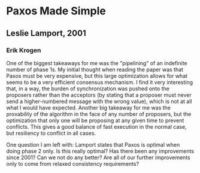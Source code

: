 # Paxos Made Simple
## Leslie Lamport, 2001

### Erik Krogen
One of the biggest takeaways for me was the "pipelining" of an indefinite number of phase 1s. My initial thought when reading the paper was that Paxos must be very expensive, but this large optimization allows for what seems to be a very efficient consensus mechanism. I find it very interesting that, in a way, the burden of synchronization was pushed onto the proposers rather than the acceptors (by stating that a proposer must never send a higher-numbered message with the wrong value), which is not at all what I would have expected. Another big takeaway for me was the provability of the algorithm in the face of any number of proposers, but the optimization that only one will be proposing at any given time to prevent conflicts. This gives a good balance of fast execution in the normal case, but resiliency to conflict in all cases.

One question I am left with: Lamport states that Paxos is optimal when doing phase 2 only. Is this really optimal? Has there been any improvements since 2001? Can we not do any better? Are all of our further improvements only to come from relaxed consistency requirements?
